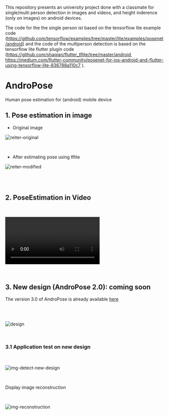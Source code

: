 This repository presents an university project done with a classmate for single/multi person detection in images and videos, and height inderence (only on images) on android devices.

The code for the the single person ist based on the tensorflow lite example code (https://github.com/tensorflow/examples/tree/master/lite/examples/posenet/android) and the code of the multiperson detection is based on the tensorflow lite flutter plugin code (https://github.com/shaqian/flutter_tflite/tree/master/android, https://medium.com/flutter-community/posenet-for-ios-android-and-flutter-using-tensorflow-lite-836788a110c7 ).

# AndroPose
Human pose estimation for (android) mobile device

## 1. Pose estimation in image

- Original image

![reiter-original](imgs/reiter.jpg)

<br/>

- After estimating pose using tflite

![reiter-modified](imgs/pose.PNG)

<br/>

<br/>

## 2. PoseEstimation in Video

<br/>

![video](videos/video_output.mp4)

<br/>

## 3. New design (AndroPose 2.0): coming soon

The version 3.0 of AndroPose is already available [here](./AndroPose-V3.md)

<br/>

<br/>

![design](imgs/andro-pose-design.jpg)

<br/>

### 3.1 Application test on new design

<br/>

![img-detect-new-design](imgs/black-girl.png)

<br/>

Display image reconstruction

<br/>

![img-reconstruction](imgs/reconstruction-with-info.png)

<br/>
